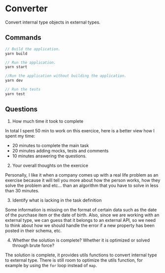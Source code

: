 # Converter

Convert internal type objects in external types.

## Commands

```typescript
// Build the application.
yarn build

// Run the application.
yarn start

//Run the application without building the application.
yarn dev

// Run the tests
yarn test
```

## Questions

1. How much time it took to complete

In total I spent 50 min to work on this exercice, here is a better view how I spent my time:

- 20 minutes to complete the main task
- 20 minutes adding mocks, tests and comments
- 10 minutes answering the questions.

2. Your overall thoughts on the exercice

Personally, I like it when a company comes up with a real life problem as an exercise because it will tell you more about how the person works, how they solve the problem and etc... than an algorithm that you have to solve in less than 30 minutes.

3. Identify what is lacking in the task definition

Some information is missing on the format of certain data such as the date of the purchase item or the date of birth. Also, since we are working with an external type, we can guess that it belongs to an external API, so we need to think about how we should handle the error if a new property has been posted in their schema, etc.

4. Whether the solution is complete? Whether it is optimized or solved through brute force?

The solution is complete, it provides utils functions to convert internal type to external type. There is still room to optimize the utils function, for example by using the `for` loop instead of `map`.

